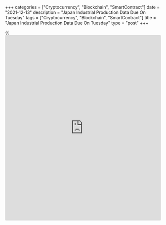 +++
categories = ["Cryptocurrency", "Blockchain", "SmartContract"]
date = "2021-12-13"
description = "Japan Industrial Production Data Due On Tuesday"
tags = ["Cryptocurrency", "Blockchain", "SmartContract"]
title = "Japan Industrial Production Data Due On Tuesday"
type = "post"
+++

{{<iframe id="large-banner" src="https://www.bounty.group/#slide=21.0" width="100%" height="600" scrolling="no" style="border: 0px solid rgb(216, 221, 230); border-radius: 3px;">}}

Japan will on Tuesday release final October figures for industrial
production, highlighting a light day for Asia-Pacific economic activity.
The previous reading saw output down 5.4 percent on month and 2.3
percent on year, while capacity utilization dropped 7.3 percent on
month.

Australia will see November numbers for [business][1] confidence from
NAB and for new home sales from HIA. In October, the business confidence
index score was +21, while new home sales rose 11.1 percent on month.

China will provide November numbers for foreign direct investment; in
October, FDI was up 17.8 percent on year.

For comments and feedback [contact](https://www.playgroundfx.com/contact/): editorial@rtt[news](https://www.letsplayfx.com/blog/forex-news-website/).com

[Economic News][2]

 **What parts of the world are seeing the best (and worst) economic
performances lately? Click[here][3] to check out our [Econ Scorecard][3]
and find out! See up-to-the-moment [ranking](https://www.playgroundfx.com/blog/crypto-exchange-ranking/)s for the best and worst
performers in [GDP][3], [unemployment rate][4], [inflation][5] and much
more.**

   1. www.rtt[news](https://www.letsplayfx.com/blog/forex-news-website/).com/Content/Business.aspx
   2. www.rtt[news](https://www.letsplayfx.com/blog/forex-news-website/).com/Content/EconomicNews.aspx
   3. www.rtt[news](https://www.letsplayfx.com/blog/forex-news-website/).com/economic-scorecard/world-rank/GDP/highest-performance.aspx
   4. www.rtt[news](https://www.letsplayfx.com/blog/forex-news-website/).com/economic-scorecard/world-rank/unemployment-rate/lowest-performance.aspx
   5. www.rtt[news](https://www.letsplayfx.com/blog/forex-news-website/).com/economic-scorecard/world-rank/CPI/highest-performance.aspx